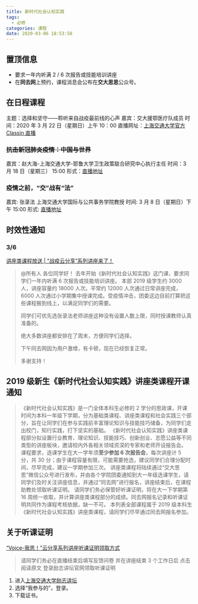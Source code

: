 ```yaml
---
title: 新时代社会认知实践
tags:
  - 必修
categories: 课程
date: 2020-03-06 18:53:58
---
```


## 置顶信息

- 要求一年内听满 2 / 6 次报告或技能培训讲座
- 在**同去网**上预约，课程消息会公布在**交大思思**公众号。

## 在日程课程

<!--more-->

主题：选择和坚守——聆听来自战疫最前线的心声
嘉宾：交大援鄂医疗队成员
时间：2020 年 3 月 22 日（星期日）上午 10：00
直播网址：[上海交通大学官方 Classin 直播](https://www.eeo.cn/webcast.php?courseKey=bdc6d3d5c7535fd3)

### ~~抗击新冠肺炎疫情：中国与世界~~

嘉宾：赵大海-上海交通大学-耶鲁大学卫生政策联合研究中心执行主任
时间：3 月 18 日（星期三） 15:00
形式：[直播地址](https://www.eeo.cn/webcast.php?courseKey=111c0e7b1e45d62d)

### 疫情之前，“交”战有“法”

嘉宾: 张录法 上海交通大学国际与公共事务学院教授
时间: 3 月 8 日（星期日）下午 15:00
形式: [直播地址](https://www.eeo.cn/webcast.php?courseKey=a37ba8022021a5ca)

## 时效性通知

### 3/6

[讲座类课程放送 | “战疫云分享”系列讲座来了！](https://mp.weixin.qq.com/s/n0IBYOU09aiBlQ5z0CtqOg)

> @所有人
> 各位同学好！
> 去年开始《新时代社会认知实践》这门课，要求同学们一年内听满 6 次报告或技能培训讲座。
> 本部 2019 级学生约 3000 人，讲座容量约 18000 人次。平常约 12000 人次通过日常讲座完成，6000 人次通过小学期集中授课完成。受疫情冲击，团委这边目前打算把这些课程搬到线上，以满足同学们的需要。
>
> 同学们可优先选张录法老师讲座这种没有设置人数上限，同时授课教师认真准备的。
>
> 绝大多数讲座都安排在了周末，方便同学们选择。
>
> 下午同去网因为用户激增，有卡顿，现在已经恢复正常。
>
> 多谢支持！

## 2019 级新生《新时代社会认知实践》讲座类课程开课通知

> 《新时代社会认知实践》是一门全体本科生必修的 2 学分的思政课，开课时间为本科一年级下学期，分为基础类课程、讲座类课程和社会实践三个部分，旨在让同学们在参与实践前丰富理论知识与技能技巧储备，为同学们走出校门，知行实践，打下坚实的基础。
> 《新时代社会认知实践》讲座类课程部分拟设置行业教育、理论知识、技能技巧、创新创业、志愿公益等不同类型的讲座板块，邀请校内外各相关领域资深的专家和老师开设报告会。
> 课程要求，选课学生在大一学年须**至少参加 6 次报告会**，每次讲座计 5 分，共 30 分；由于课程容量有限，可能需要抢选，建议同学们合理分配时间，尽早完成，建议一学期参加三次。
> 讲座类课程将陆续通过“交大思思”微信公众号进行发布，并由各个学院团委通知到大一年级选课学生，请同学们及时关注讲座信息，并通过“同去网”进行报名，讲座结束后，在课程助教处领取听课证明。
> 请同学们务必保管好听课证明，将在大一下学期第 16 周统一收取，并计算讲座类课程部分的成绩。同去网报名记录和听课证明共同作为课程考核依据，缺一不可。
> 本列表全部课程属于 2019 级本科生《新时代社会认知实践》讲座类课程，请同学们尽早通过同去网报名参加。

## 关于听课证明

[“Voice-我思！”云分享系列讲座听课证明领取方式](https://mp.weixin.qq.com/s/9sjwUccAhcS-miPBMrhhLA)

> 请同学们务必在直播结束后填写反馈问卷
> 并在讲座结束 3 个工作日后
> 点击阅读原文
> 登录励志讲坛官网领取听课证明

1. 进入[上海交通大学励志讲坛](lzjt.sjtu.edu.cn)
2. 选择“我参与的”，登录。
3. 下载证书。
